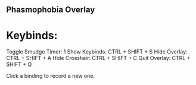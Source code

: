## Phasmophobia Overlay

# Keybinds:
Toggle Smudge Timer: 1
Show Keybinds: CTRL + SHIFT + S
Hide Overlay: CTRL + SHIFT + A
Hide Crosshair: CTRL + SHIFT + C
Quit Overlay: CTRL + SHIFT + Q


Click a binding to record a new one.
